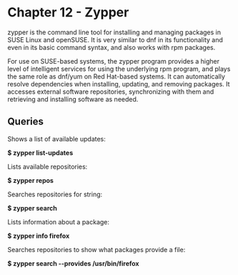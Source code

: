 # Chapter 12 - Zypper

zypper is the command line tool for installing and managing packages in SUSE Linux and openSUSE. It is very similar to dnf in its functionality and even in its basic command syntax, 
and also works with rpm packages.

For use on SUSE-based systems, the zypper program provides a higher level of intelligent services for using the underlying rpm program, and plays the same role as dnf/yum 
on Red Hat-based systems. It can automatically resolve dependencies when installing, updating, and removing packages. It accesses external software repositories, 
synchronizing with them and retrieving and installing software as needed.

## Queries
Shows a list of available updates:

**$ zypper list-updates**

Lists available repositories:

**$ zypper repos**

Searches repositories for string:

**$ zypper search <string>**

Lists information about a package:

**$ zypper info firefox**

Searches repositories to show what packages provide a file:

**$ zypper search --provides /usr/bin/firefox**
